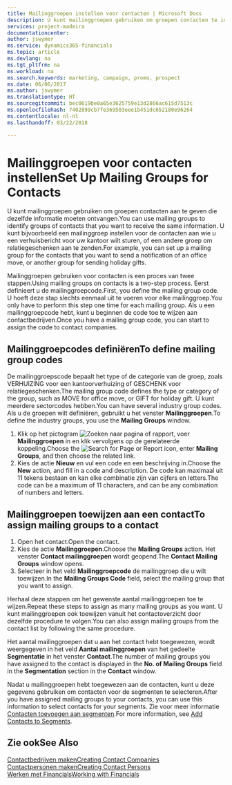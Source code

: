 ```yaml
---
title: Mailinggroepen instellen voor contacten | Microsoft Docs
description: U kunt mailinggroepen gebruiken om groepen contacten te identificeren die u dezelfde informatie wilt sturen, bijvoorbeeld voor een marketingcampagne of promotie.
services: project-madeira
documentationcenter: 
author: jswymer
ms.service: dynamics365-financials
ms.topic: article
ms.devlang: na
ms.tgt_pltfrm: na
ms.workload: na
ms.search.keywords: marketing, campaign, promo, prospect
ms.date: 06/06/2017
ms.author: jswymer
ms.translationtype: HT
ms.sourcegitcommit: bec0619be0a65e3625759e13d2866ac615d7513c
ms.openlocfilehash: 7402899cb7fe369503eee1b451dc652180e96264
ms.contentlocale: nl-nl
ms.lasthandoff: 03/22/2018

---
```

# <a name="set-up-mailing-groups-for-contacts"></a><span data-ttu-id="a25f6-103">Mailinggroepen voor contacten instellen</span><span class="sxs-lookup"><span data-stu-id="a25f6-103">Set Up Mailing Groups for Contacts</span></span>
<span data-ttu-id="a25f6-104">U kunt mailinggroepen gebruiken om groepen contacten aan te geven die dezelfde informatie moeten ontvangen.</span><span class="sxs-lookup"><span data-stu-id="a25f6-104">You can use mailing groups to identify groups of contacts that you want to receive the same information.</span></span> <span data-ttu-id="a25f6-105">U kunt bijvoorbeeld een mailinggroep instellen voor de contacten aan wie u een verhuisbericht voor uw kantoor wilt sturen, of een andere groep om relatiegeschenken aan te zenden.</span><span class="sxs-lookup"><span data-stu-id="a25f6-105">For example, you can set up a mailing group for the contacts that you want to send a notification of an office move, or another group for sending holiday gifts.</span></span>

<span data-ttu-id="a25f6-106">Mailinggroepen gebruiken voor contacten is een proces van twee stappen.</span><span class="sxs-lookup"><span data-stu-id="a25f6-106">Using mailing groups on contacts is a two-step process.</span></span> <span data-ttu-id="a25f6-107">Eerst definieert u de mailinggroepcode.</span><span class="sxs-lookup"><span data-stu-id="a25f6-107">First, you define the mailing group code.</span></span> <span data-ttu-id="a25f6-108">U hoeft deze stap slechts eenmaal uit te voeren voor elke mailinggroep.</span><span class="sxs-lookup"><span data-stu-id="a25f6-108">You only have to perform this step one time for each mailing group.</span></span> <span data-ttu-id="a25f6-109">Als u een mailinggroepcode hebt, kunt u beginnen de code toe te wijzen aan contactbedrijven.</span><span class="sxs-lookup"><span data-stu-id="a25f6-109">Once you have a mailing group code, you can start to assign the code to contact companies.</span></span>

## <a name="to-define-mailing-group-codes"></a><span data-ttu-id="a25f6-110">Mailinggroepcodes definiëren</span><span class="sxs-lookup"><span data-stu-id="a25f6-110">To define mailing group codes</span></span>
<span data-ttu-id="a25f6-111">De mailinggroepscode bepaalt het type of de categorie van de groep, zoals VERHUIZING voor een kantoorverhuizing of GESCHENK voor relatiegeschenken.</span><span class="sxs-lookup"><span data-stu-id="a25f6-111">The mailing group code defines the type or category of the group, such as MOVE for office move, or GIFT for holiday gift.</span></span> <span data-ttu-id="a25f6-112">U kunt meerdere sectorcodes hebben.</span><span class="sxs-lookup"><span data-stu-id="a25f6-112">You can have several industry group codes.</span></span> <span data-ttu-id="a25f6-113">Als u de groepen wilt definiëren, gebruikt u het venster **Mailinggroepen**.</span><span class="sxs-lookup"><span data-stu-id="a25f6-113">To define the industry groups, you use the **Mailing Groups** window.</span></span>

1. <span data-ttu-id="a25f6-114">Klik op het pictogram ![Zoeken naar pagina of rapport](media/ui-search/search_small.png "pictogram Zoeken naar pagina of rapport"), voer **Mailinggroepen** in en klik vervolgens op de gerelateerde koppeling.</span><span class="sxs-lookup"><span data-stu-id="a25f6-114">Choose the ![Search for Page or Report](media/ui-search/search_small.png "Search for Page or Report icon") icon, enter **Mailing Groups**, and then choose the related link.</span></span>
2. <span data-ttu-id="a25f6-115">Kies de actie **Nieuw** en vul een code en een beschrijving in.</span><span class="sxs-lookup"><span data-stu-id="a25f6-115">Choose the **New** action, and fill in a code and description.</span></span> <span data-ttu-id="a25f6-116">De code kan maximaal uit 11 tekens bestaan en kan elke combinatie zijn van cijfers en letters.</span><span class="sxs-lookup"><span data-stu-id="a25f6-116">The code can be a maximum of 11 characters, and can be any combination of numbers and letters.</span></span>

## <a name="AssignMailGroupContact"></a> <span data-ttu-id="a25f6-117">Mailinggroepen toewijzen aan een contact</span><span class="sxs-lookup"><span data-stu-id="a25f6-117">To assign mailing groups to a contact</span></span>
1. <span data-ttu-id="a25f6-118">Open het contact.</span><span class="sxs-lookup"><span data-stu-id="a25f6-118">Open the contact.</span></span>
2. <span data-ttu-id="a25f6-119">Kies de actie **Mailinggroepen**.</span><span class="sxs-lookup"><span data-stu-id="a25f6-119">Choose the **Mailing Groups** action.</span></span> <span data-ttu-id="a25f6-120">Het venster **Contact mailinggroepen** wordt geopend.</span><span class="sxs-lookup"><span data-stu-id="a25f6-120">The **Contact Mailing Groups** window opens.</span></span>
3. <span data-ttu-id="a25f6-121">Selecteer in het veld **Mailinggroepcode** de mailinggroep die u wilt toewijzen.</span><span class="sxs-lookup"><span data-stu-id="a25f6-121">In the **Mailing Groups Code** field, select the mailing group that you want to assign.</span></span>

<span data-ttu-id="a25f6-122">Herhaal deze stappen om het gewenste aantal mailinggroepen toe te wijzen.</span><span class="sxs-lookup"><span data-stu-id="a25f6-122">Repeat these steps to assign as many mailing groups as you want.</span></span> <span data-ttu-id="a25f6-123">U kunt mailinggroepen ook toewijzen vanuit het contactoverzicht door dezelfde procedure te volgen.</span><span class="sxs-lookup"><span data-stu-id="a25f6-123">You can also assign mailing groups from the contact list by following the same procedure.</span></span>

<span data-ttu-id="a25f6-124">Het aantal mailinggroepen dat u aan het contact hebt toegewezen, wordt weergegeven in het veld **Aantal mailinggroepen** van het gedeelte **Segmentatie** in het venster **Contact**.</span><span class="sxs-lookup"><span data-stu-id="a25f6-124">The number of mailing groups you have assigned to the contact is displayed in the **No. of Mailing Groups** field in the **Segmentation** section in the **Contact** window.</span></span>

<span data-ttu-id="a25f6-125">Nadat u mailinggroepen hebt toegewezen aan de contacten, kunt u deze gegevens gebruiken om contacten voor de segmenten te selecteren.</span><span class="sxs-lookup"><span data-stu-id="a25f6-125">After you have assigned mailing groups to your contacts, you can use this information to select contacts for your segments.</span></span> <span data-ttu-id="a25f6-126">Zie voor meer informatie [Contacten toevoegen aan segmenten](marketing-add-contact-segment.md).</span><span class="sxs-lookup"><span data-stu-id="a25f6-126">For more information, see [Add Contacts to Segments](marketing-add-contact-segment.md).</span></span>

## <a name="see-also"></a><span data-ttu-id="a25f6-127">Zie ook</span><span class="sxs-lookup"><span data-stu-id="a25f6-127">See Also</span></span>
[<span data-ttu-id="a25f6-128">Contactbedrijven maken</span><span class="sxs-lookup"><span data-stu-id="a25f6-128">Creating Contact Companies</span></span>](marketing-create-contact-companies.md)  
[<span data-ttu-id="a25f6-129">Contactpersonen maken</span><span class="sxs-lookup"><span data-stu-id="a25f6-129">Creating Contact Persons</span></span>](marketing-create-contact-persons.md)  
[<span data-ttu-id="a25f6-130">Werken met Financials</span><span class="sxs-lookup"><span data-stu-id="a25f6-130">Working with Financials</span></span>](ui-work-product.md)

